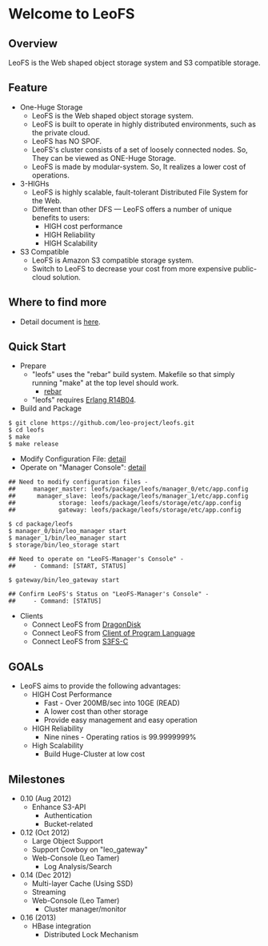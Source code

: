 Welcome to LeoFS
=================

Overview
--------

LeoFS is the Web shaped object storage system and S3 compatible storage.

Feature
--------

* One-Huge Storage
    * LeoFS is the Web shaped object storage system.
    * LeoFS is built to operate in highly distributed environments, such as the private cloud.
    * LeoFS has NO SPOF.
    * LeoFS's cluster consists of a set of loosely connected nodes. So, They can be viewed as ONE-Huge Storage.
    * LeoFS is made by modular-system. So, It realizes a lower cost of operations.
* 3-HIGHs
    * LeoFS is highly scalable, fault-tolerant Distributed File System for the Web.
    * Different than other DFS — LeoFS offers a number of unique benefits to users:
       * HIGH cost performance
       * HIGH Reliability
       * HIGH Scalability
* S3 Compatible
    * LeoFS is Amazon S3 compatible storage system.
    * Switch to LeoFS to decrease your cost from more expensive public-cloud solution.


Where to find more
-------------------

* Detail document is [here](http://www.leofs.org/docs/).

Quick Start
-------------

* Prepare
  * "leofs" uses the "rebar" build system. Makefile so that simply running "make" at the top level should work.
    * [rebar](https://github.com/basho/rebar)
  * "leofs" requires [Erlang R14B04](http://www.erlang.org/download_release/12).
* Build and Package

```text
$ git clone https://github.com/leo-project/leofs.git
$ cd leofs
$ make
$ make release
````

* Modify Configuration File: [detail](http://www.leofs.org/docs/install.html#set-up-leofs-s-system-configuration-only-leofs-manager)
* Operate on "Manager Console": [detail](http://www.leofs.org/docs/admin_guide.html#system-operation)

```text
## Need to modify configuration files - 
##     manager_master: leofs/package/leofs/manager_0/etc/app.config
##      manager_slave: leofs/package/leofs/manager_1/etc/app.config
##            storage: leofs/package/leofs/storage/etc/app.config
##            gateway: leofs/package/leofs/storage/etc/app.config

$ cd package/leofs
$ manager_0/bin/leo_manager start
$ manager_1/bin/leo_manager start
$ storage/bin/leo_storage start

## Need to operate on "LeoFS-Manager's Console" - 
##     - Command: [START, STATUS]

$ gateway/bin/leo_gateway start

## Confirm LeoFS's Status on "LeoFS-Manager's Console" - 
##     - Command: [STATUS]
````

* Clients
    * Connect LeoFS from [DragonDisk](http://www.dragondisk.com/)
    * Connect LeoFS from [Client of Program Language](http://www.leofs.org/docs/s3_client.html)
    * Connect LeoFS from [S3FS-C](http://www.leofs.org/docs/s3_client.html#getting-started-with-s3fs-c-ubuntu-12-04-lts)


GOALs
-------
* LeoFS aims to provide the following advantages:
  * HIGH Cost Performance
     * Fast - Over 200MB/sec into 10GE (READ)
     * A lower cost than other storage
     * Provide easy management and easy operation
  * HIGH Reliability
     * Nine nines - Operating ratios is 99.9999999%
  * High Scalability
     * Build Huge-Cluster at low cost

Milestones
-----------

* 0.10 (Aug 2012)
    * Enhance S3-API
        * Authentication
        * Bucket-related
* 0.12 (Oct 2012)
    * Large Object Support
    * Support Cowboy on "leo_gateway"
    * Web-Console (Leo Tamer)
        * Log Analysis/Search
* 0.14 (Dec 2012)
    * Multi-layer Cache (Using SSD)
    * Streaming
    * Web-Console (Leo Tamer)
        * Cluster manager/monitor
* 0.16 (2013)
    * HBase integration
        * Distributed Lock Mechanism

